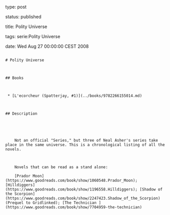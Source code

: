 type: post
status: published
title: Polity Universe
tags: serie:Polity Universe
date: Wed Aug 27 00:00:00 CEST 2008
~~~~~~
# Polity Universe

## Books

 * [L'ecorcheur (Spatterjay, #1)](../books/9782266155014.md)

## Description


    Not an official "Series," but three of Neal Asher's series take place in the same universe. This is a chronological listing of all the novels.
    
    Novels that can be read as a stand alone:
    [Prador Moon](https://www.goodreads.com/book/show/1060548.Prador_Moon); [Hilldiggers](https://www.goodreads.com/book/show/1196558.Hilldiggers); [Shadow of the Scorpion](https://www.goodreads.com/book/show/2247423.Shadow_of_the_Scorpion) (Prequel to Gridlinked); [The Technician ](https://www.goodreads.com/book/show/7704959-the-technician)
